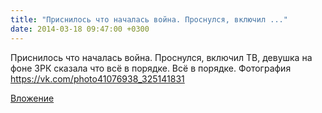 ```yaml
---
title: "Приснилось что началась война. Проснулся, включил ..."
date: 2014-03-18 09:47:00 +0300
---
```


Приснилось что началась война. Проснулся, включил ТВ, девушка на фоне ЗРК сказала что всё в порядке. Всё в порядке.
Фотография
https://vk.com/photo41076938_325141831

[Вложение](https://vk.com/photo41076938_325141831)
